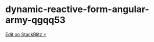 # dynamic-reactive-form-angular-army-qgqq53

[Edit on StackBlitz ⚡️](https://stackblitz.com/edit/dynamic-reactive-form-angular-army-qgqq53)